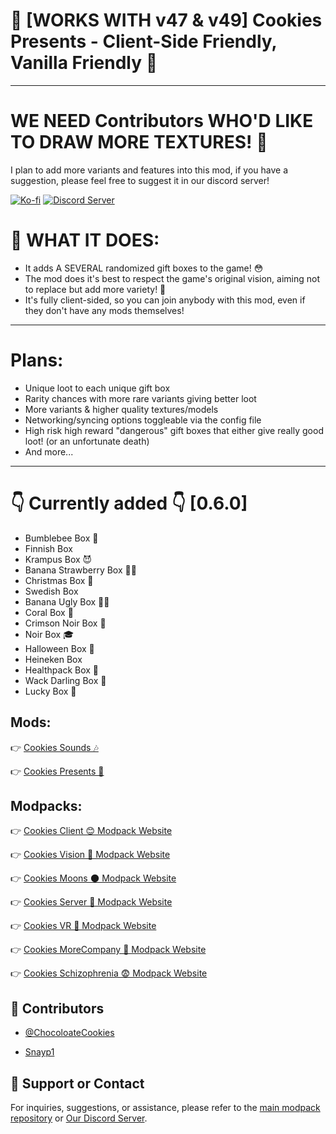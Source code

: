 # 🍪 [WORKS WITH v47 & v49] Cookies Presents - Client-Side Friendly, Vanilla Friendly 🍪

---

# **WE NEED Contributors WHO'D LIKE TO DRAW MORE TEXTURES! 🎨** 

I plan to add more variants and features into this mod, if you have a suggestion, please feel free to suggest it in our discord server!

[![Ko-fi](https://img.shields.io/badge/Support-0%2C%20209%2C%200?style=for-the-badge&logo=kofi&logoColor=%23fc8803&link=https%3A%2F%2Fko-fi.com%2Fccchocolatecookies)](https://ko-fi.com/ccchocolatecookies)
[<img src="https://i.imgur.com/Uv9Djbw.png" alt="Discord Server">](https://discord.gg/7r7RBpybVK)

# 📝 WHAT IT DOES:

- It adds A SEVERAL randomized gift boxes to the game! 😳
- The mod does it's best to respect the game's original vision, aiming not to replace but add more variety! 🎁
- It's fully client-sided, so you can join anybody with this mod, even if they don't have any mods themselves!

---

# Plans:

- Unique loot to each unique gift box
- Rarity chances with more rare variants giving better loot
- More variants & higher quality textures/models
- Networking/syncing options toggleable via the config file
- High risk high reward "dangerous" gift boxes that either give really good loot! (or an unfortunate death)
- And more...

---

# 👇 Currently added 👇 [0.6.0]

- Bumblebee Box 🐝
- Finnish Box
- Krampus Box 😈
- Banana Strawberry Box 🍌🍓
- Christmas Box 🎅
- Swedish Box
- Banana Ugly Box 🍌🤮
- Coral Box 🐚
- Crimson Noir Box 🧧
- Noir Box 🎓
- Halloween Box 🎃
- Heineken Box
- Healthpack Box 🏥
- Wack Darling Box 🎀
- Lucky Box 🍄



## Mods:

👉 [Cookies Sounds 🎶](https://thunderstore.io/c/lethal-company/p/ChocolateCookies/CookiesSounds/)

👉 [Cookies Presents 🎁](https://thunderstore.io/c/lethal-company/p/ChocolateCookies/CookiesPresents/)

## Modpacks:

👉 [Cookies Client 😊 Modpack Website](https://thunderstore.io/c/lethal-company/p/ChocolateCookies/CookiesClient/)

👉 [Cookies Vision 👀 Modpack Website](https://thunderstore.io/c/lethal-company/p/ChocolateCookies/Cookies_Vision_Modpack/)

👉 [Cookies Moons 🌑 Modpack Website](https://thunderstore.io/c/lethal-company/p/ChocolateCookies/CookiesMOONS/)

👉 [Cookies Server 📠 Modpack Website](https://thunderstore.io/c/lethal-company/p/ChocolateCookies/CookiesServer/)

👉 [Cookies VR 🥽 Modpack Website](https://thunderstore.io/c/lethal-company/p/ChocolateCookies/CookiesVR/)

👉 [Cookies MoreCompany 💃 Modpack Website](https://thunderstore.io/c/lethal-company/p/ChocolateCookies/CookiesMoreCompany/)

👉 [Cookies Schizophrenia 😨 Modpack Website](https://thunderstore.io/c/lethal-company/p/ChocolateCookies/CookiesSchizophrenia/)

## 👥 Contributors

- [@ChocoloateCookies](https://github.com/direpromise)

- [Snayp1](https://snayp.carrd.co/)

## 💬 Support or Contact

For inquiries, suggestions, or assistance, please refer to the [main modpack repository](https://github.com/direpromise/CookiesVisionModpack) or [Our Discord Server](https://discord.gg/7r7RBpybV).
